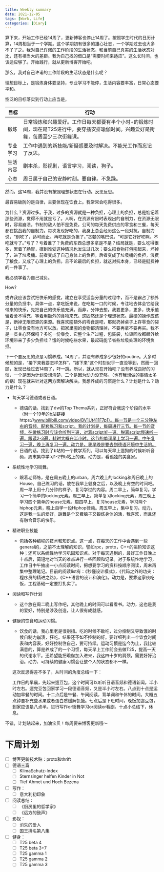 ```yaml
---
title: Weekly summary
date: 2021-12-05
tags: [Work, Life]
categories: [Diary]
---
```


算下来，开始工作已经14周了，更新博客也停止14周了。按照学生时代的日历计算，14周相当于一个学期。这个学期初有很多的雄心壮志，一个学期过去也大多不了了之。我对自己许诺的工作阶段的生活状态，和当前自己真实的生活状态对比，还有相当大的差距。我为自己找的借口是“需要时间来适应”。这么长时间，也该适应够了。开始践行，就从更新博客开始吧。

那么，我对自己许诺的工作阶段的生活状态是什么呢？

理想目标上，是锻炼身体要坚持，专业学习不能停，生活内容要丰富，日常心态要平和。

空泛的目标落实到行动上应当是，

| 目标     | 行动                                                         |
| -------- | ------------------------------------------------------------ |
| 锻炼     | 日常锻炼和兴趣爱好。工作日每天都要有半个小时+的锻炼时间，现在是T25进行中，要穿插安排瑜伽时间。兴趣爱好是街舞，每周至少三次街舞课。 |
| 专业学习 | 工作中遇到的新技能/新疑惑要及时解决。不能光工作而忘记了反思。 |
| 生活内容 | 剧本杀，影视剧，语言学习，阅读，狗子。                       |
| 心态     | 周日属于自己的安静时刻。要自律。不急躁。                     |

然而，这14周，我并没有按照理想状态在行动。反思反思。

最容易破防的是自律，主要体现在饮食上。我常常会吃得很多。

为什么？资源过多。于我，过多的资源就是一种负担，心理上的负担，总是惦记着那些资源，觉得不用就是亏了。人啊，在资源有限时表现出的自制力，在资源无限时，容易崩溃。节制的敌人怕不是免费。公司的每天免费供应的零食和三餐，每天都在挑战我的自制力。每次发现好吃的，我身上总会经历这么一段对抗。自制力说，“别吃了，适可而止。再吃就是负担了。”贪婪的嘴巴说，“可是它好好吃啊。不吃就亏了。”亏了？亏着谁了？免费的东西总想多拿是不是？结局就是，要么吃得很多，累着了肠胃，撑到难受这种情况也发生过几次；要么把食物打包囤起来，坏掉了，进了垃圾桶。前者变成了自己身体上的负担，后者变成了垃圾桶的负担，浪费了粮食，又成了心理上的负担。且不论最后的负担，就这对抗本身，已经是挺费神的一件事了。

我必须学着为自己减负。

How?

或许我应该尝试把快乐的感觉，建立在享受适当分量的过程中，而不是霸占了额外分量的负担中。具体一点，拿吃饭来说，在吃每一口的时候，专注地去体会它给我带来的快乐，先把自己的快乐值充满。而非，分神去想，我要更多，更多，快乐值留着舍不得充，等着用额外的食物来充。这固然还是个理想状态。最硬的操作应该是，断掉无限资源的来源。我喜欢囤额外的零食是吧，那就扔掉桌子上存零食的袋子，让零食没有地方可以放。把家里囤的食物都清理掉，不要再拿不要再买。我不是一贯关心环保吗？多吃一份零食，它整个生产过程，包装袋，垃圾回收都额外给环境带来了多少负担哇？饿的时候吃些水果，最起码能节省些垃圾处理的环境负担。

下一个要反思的点是习惯养成。14周了，并没有养成多少很好的routine。大多时候想的是，“接下来我要怎样怎样”。“接下来”这个时刻似乎一直没等到，然而一回顾，发现已经过去14周了，吓一跳。所以，就从现在开始吧？没有养成良好的习惯，一个是因为计划没想清楚，二个是因为动力没充够。（也有我想做的事情太多的锅）现在就来针对这两方面解决解决。我想养成的习惯是什么？计划是什么？动力是什么？

- 每天学习德语或者日语。

  - 德语的话，找到了dw的Top Thema系列，正好符合我这个阶段的水平（附一个19年的b站链接https://www.bilibili.com/video/BV1Ut411F7p1）。每一节是一个三分钟左右的音频，配套练习和script。我的计划是，每周进行三节。每一节的音频，在做练习时应该会听到三遍，对着script听一遍。脱离script慢速听一遍，跟读2-3遍，耗时大概在半小时。这节的单词早上学习一遍，中午复习一遍，晚上再复习一遍。动力是，我早晚是要去到德语环境中生活的。
  - 日语的话，找到了b站的一个教学系列。可以每天早上遛狗的时候听听音频，周末集中学习1-2节b站上的课。动力是，看孤独的美食家。

- 系统性地学习街舞。

  - 跟着老师练，是在周五晚上的urban，周六晚上的locking和周日晚上的House。自己练习的话，放在我早上健身之后，以及晚上有空的时间吧。周一早上用十几分钟的样子，复习学过的内容。周二早上，简单复习，学习一个简单的locking元素。周三早上，简单复习locking元素，周三晚上学习四个简单的house元素。周四早上，复习house元素，学习两个hiphop元素，晚上自学一段Hiphop律动。周五早上，集中复习。动力，这是我一生的爱好，跳舞是个又费脑子又锻炼身体的活，我喜欢，而且还有融合音乐的快乐。

- 精进职业技能

  - 包括各种编程的技术和知识点。这一点，在每天的工作中会遇到一些general的，之前不太理解的知识，譬如rpc，proto，C++的进阶知识这种；还可以系统性地学习巩固知识点。对于每天遇到的，最好工作日晚上十点后，简短地对当天的难点进行一些回顾和记录。对于系统性地学习，工作日中午抽出一小点阅读时间，把想要学习的资料按顺序阅读，周末再集中整理笔记。目前的阅读list有：《秒懂设计模式》，《代码之外的功夫：程序员的精进之路》，《C++语言的设计和演化》。动力是，要靠这家伙吃饭，工程基础一定要打扎实了。

- 阅读和写作计划

  - 这个放在周二晚上写作吧，其他晚上的时间可以看看书。动力，这也是我的爱好，特别是涉及创造，让人很有成就感。

- 健康的饮食和运动习惯。

  - 饮食的话，我心里老是很别扭。吃的时候不敢吃，过分控制又导致饿的时候自制力崩溃，狂吃。结果还不如不控制的好。要详细列出一个饮食时间表和内容表，好好控制住自己，要可持续。运动习惯是迄今为止，我比较满意的，算是养成了的一个习惯，每天早上工作前会去做T25，提高一天的代谢水平。还希望能把瑜伽加入进来，我这四十岁的肩颈，需要好好治治。动力，可持续的健康习惯会让整个人的状态都不一样。

  这次反思得差不多了，从时间的角度总结一下：

  工作日的早晨，先起来遛豆包，这个时间可以听听日语音频和德语新闻，半小时左右。遛完豆包回家学习一段德语音频，又是半小时左右。八点到十点是运动加早餐的时间。十二点后是午餐、午间阅读，背单词和午休的时间。大概五点钟要补充些水果或者蛋白质缓解饥饿。七点后是下班时间，晚饭加遛豆包，到家应该是八点半。进行写作or街舞学习or阅读or看剧。十点小总结下，休息。



不错，计划贴起来，加油宝贝！每周要来博客更新哦～



# 下周计划

- [ ] 博客更新技术贴：proto和thrift
- [ ] 德语三篇
  - [ ] KlimaSchutz-Index
  - [ ] Sternsinger helfen Kinder in Not
  - [ ] Tief Ahmet und Hoch Bezena
- [ ] 写作：
  - [ ] 意大利初印象
- [ ] 阅读总结：
  - [ ] 《厨房里的哲学家》
  - [ ] 《远方的鼓声》
- [ ] 影视：
  - [ ] 消失的爱人
  - [ ] 国王排名第八集
- [ ] 健身：
  - [ ] T25 beta 4
  - [ ] T25 beta 3+7
  - [ ] T25 gamma 1
  - [ ] T25 gamma 2
  - [ ] T25 gamma 3